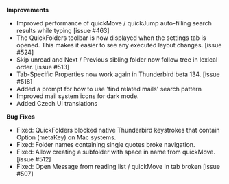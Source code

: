 **Improvements**

*   Improved performance of quickMove / quickJump auto-filling search results while typing [issue #463]
*   The QuickFolders toolbar is now displayed when the settings tab is opened. This makes it easier to see any executed layout changes. [issue #524]
*   Skip unread and Next / Previous sibling folder now follow tree in lexical order. [issue #513]
*   Tab-Specific Properties now work again in Thunderbird beta 134. [issue #518]
*   Added a prompt for how to use 'find related mails' search pattern 
*   Improved mail system icons for dark mode.
*   Added Czech UI translations
  

**Bug Fixes**

*   Fixed: QuickFolders blocked native Thunderbird keystrokes that contain Option (metaKey) on Mac systems.
*   Fixed: Folder names containing single quotes broke navigation.
*   Fixed: Allow creating a subfolder with space in name from quickMove. [issue #512]
*   Fixed: Open Message from reading list / quickMove in tab broken [issue #507]